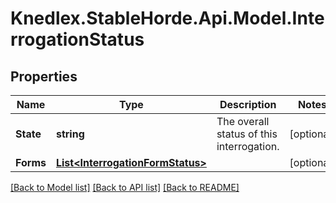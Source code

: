 # Knedlex.StableHorde.Api.Model.InterrogationStatus

## Properties

Name | Type | Description | Notes
------------ | ------------- | ------------- | -------------
**State** | **string** | The overall status of this interrogation. | [optional] 
**Forms** | [**List&lt;InterrogationFormStatus&gt;**](InterrogationFormStatus.md) |  | [optional] 

[[Back to Model list]](../README.md#documentation-for-models) [[Back to API list]](../README.md#documentation-for-api-endpoints) [[Back to README]](../README.md)

